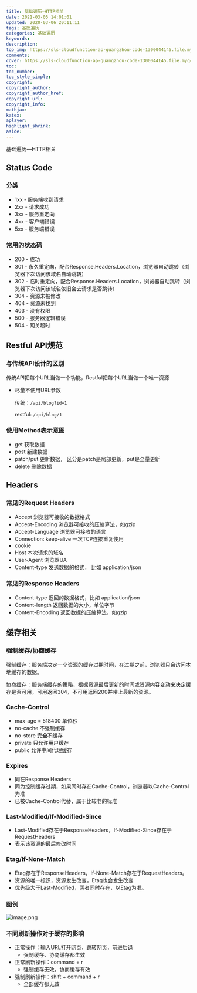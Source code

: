```yaml
---
title: 基础遍历—HTTP相关
date: 2021-03-05 14:01:01
updated: 2020-03-06 20:11:11
tags: 基础遍历
categories: 基础遍历
keywords:
description:
top_img: https://sls-cloudfunction-ap-guangzhou-code-1300044145.file.myqcloud.com/upload/http.png
comments:
cover: https://sls-cloudfunction-ap-guangzhou-code-1300044145.file.myqcloud.com/upload/http.png
toc:
toc_number:
toc_style_simple:
copyright:
copyright_author:
copyright_author_href:
copyright_url:
copyright_info:
mathjax:
katex:
aplayer:
highlight_shrink:
aside:
---
```


基础遍历—HTTP相关

## Status Code

### 分类

- 1xx - 服务端收到请求
- 2xx - 请求成功
- 3xx - 服务重定向
- 4xx - 客户端错误
- 5xx - 服务端错误

### 常用的状态码

- 200 - 成功
- 301 - 永久重定向，配合Response.Headers.Location，浏览器自动跳转（浏览器下次访问该域名自动跳转）
- 302 - 临时重定向，配合Response.Headers.Location，浏览器自动跳转（浏览器下次访问该域名依旧会去请求是否跳转）
- 304 - 资源未被修改
- 404 - 资源未找到
- 403 - 没有权限
- 500 - 服务器逻辑错误
- 504 - 网关超时

## Restful API规范

### 与传统API设计的区别

传统API把每个URL当做一个功能，Restful把每个URL当做一个唯一资源

- 尽量不使用URL参数

  传统：`/api/blog?id=1`

  restful: `/api/blog/1`

### 使用Method表示意图

- get 获取数据
- post 新建数据
- patch/put 更新数据， 区分是patch是局部更新，put是全量更新
- delete 删除数据

## Headers

### 常见的Request Headers

- Accept 浏览器可接收的数据格式
- Accept-Encoding 浏览器可接收的压缩算法，如gzip
- Accept-Language 浏览器可接收的语言
- Connection: keep-alive 一次TCP连接重复使用
- cookie
- Host 本次请求的域名
- User-Agent 浏览器UA
- Content-type 发送数据的格式， 比如 application/json

### 常见的Response Headers

- Content-type 返回的数据格式，比如 application/json
- Content-length 返回数据的大小，单位字节
- Content-Encoding 返回数据的压缩算法，如gzip

## 缓存相关

### 强制缓存/协商缓存

强制缓存：服务端决定一个资源的缓存过期时间，在过期之前，浏览器只会访问本地缓存的数据。

协商缓存：服务端缓存的策略，根据资源最后更新的时间或资源内容变动来决定缓存是否可用，可用返回304，不可用返回200并带上最新的资源。

### Cache-Control 

- max-age = 518400 单位秒
- no-cache 不强制缓存
- no-store **完全**不缓存
- private 只允许用户缓存
- public 允许中间代理缓存

### Expires

- 同在Response Headers
- 同为控制缓存过期，如果同时存在Cache-Control，浏览器以Cache-Control为准
- 已被Cache-Control代替，属于比较老的标准

### Last-Modified/If-Modified-Since

- Last-Modified存在于ResponseHeaders，If-Modified-Since存在于RequestHeaders
- 表示该资源的最后修改时间

### Etag/If-None-Match

- Etag存在于ResponseHeaders，If-None-Match存在于RequestHeaders。
- 资源的唯一标识，资源发生改变，Etag也会发生改变
- 优先级大于Last-Modified，两者同时存在，以Etag为准。

### 图例

![image.png](https://sls-cloudfunction-ap-guangzhou-code-1300044145.file.myqcloud.com/upload/1607269152388_0.3109.png)

### 不同刷新操作对于缓存的影响

- 正常操作：输入URL打开网页，跳转网页，前进后退
  - 强制缓存、协商缓存都生效
- 正常刷新操作：command + r 
  - 强制缓存无效，协商缓存有效
- 强制刷新操作：shift + command + r
  - 全部缓存都无效